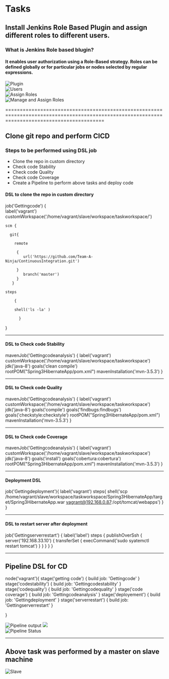 # Tasks

## Install Jenkins Role Based Plugin and assign different roles to different users.

### What is Jenkins Role based blugin?

#### It enables user authorization using a Role-Based strategy. Roles can be defined globally or for particular jobs or nodes selected by regular expressions. 

![Plugin](/media/rolebasedstrategyplugin.png)  
![Users](/media/Team_a_user.png)  
![Assign Roles](/media/userrolepermission.png)  
![Manage and Assign Roles](media/rolepermissions.png)  


==============================================================================================================================================


## Clone git repo and perform CICD

### Steps to be performed using DSL job

  - Clone the repo in custom directory
  - Check code Stability
  - Check code Quality
  - Check code Coverage
  - Create a Pipeline to perform above tasks and deploy code


#### DSL to clone the repo in custom directory

job('Gettingcode') {  
label('vagrant')  
    customWorkspace('/home/vagrant/slave/workspace/taskworkspace/')  

    scm {  
        
      git{  
        
        remote 
        
         {  
            url('https://github.com/Team-A-Ninja/ContinuousIntegration.git')  
        
         }  
            branch('master')  
         }  
       }  

    steps  
  
  		{  
          
		shell('ls -la' )  
	
          }  
}  

----------------------------------------------------------------------------------------------------------------------------------------------

#### DSL to Check code Stability


mavenJob('Gettingcodeanalysis') {
label('vagrant')
  customWorkspace('/home/vagrant/slave/workspace/taskworkspace')
    jdk('java-8')
  goals('clean compile') 
       rootPOM("Spring3HibernateApp/pom.xml")
        mavenInstallation('mvn-3.5.3')
}


----------------------------------------------------------------------------------------------------------------------------------------------

#### DSL to Check code Quality

mavenJob('Gettingcodeanalysis') {
label('vagrant')
  customWorkspace('/home/vagrant/slave/workspace/taskworkspace')
    jdk('java-8')
  goals('compile') 
    goals('findbugs:findbugs') 
  goals('checkstyle:checkstyle')
       rootPOM("Spring3HibernateApp/pom.xml")
        mavenInstallation('mvn-3.5.3')
}

----------------------------------------------------------------------------------------------------------------------------------------------

#### DSL to Check code Coverage


mavenJob('Gettingcodeanalysis') {
label('vagrant')
  customWorkspace('/home/vagrant/slave/workspace/taskworkspace')
    jdk('java-8')
  goals('install') 
  goals('cobertura:cobertura')
       rootPOM("Spring3HibernateApp/pom.xml")
        mavenInstallation('mvn-3.5.3')
}

----------------------------------------------------------------------------------------------------------------------------------------------

#### Deployment DSL

job('Gettingdeployment'){
label('vagrant')
  steps{
  shell('scp /home/vagrant/slave/workspace/taskworkspace/Spring3HibernateApp/target/Spring3HibernateApp.war vagrant@192.168.0.87:/opt/tomcat/webapps')
  }
}

----------------------------------------------------------------------------------------------------------------------------------------------

#### DSL to restart server after deployment

job('Gettingserverrestart') {
label('label')
    steps {
        publishOverSsh {
            server('192.168.33.10') {
                transferSet {
                    execCommand('sudo syatemctl restart tomcat')
                }
            }
        }
    }
}

----------------------------------------------------------------------------------------------------------------------------------------------

## Pipeline DSL for CD

node('vagrant'){
    stage('getting code') {
    build job: 'Gettingcode'
    }
    stage('codestability') {
    build job: 'Gettingcodestability'
    }
    stage('codequality') {
    build job: 'Gettingcodequality'
    }
    stage('code coverage') {
    build job: 'Gettingcodeanalysis'
    }
    stage('deployement') {
    build job: 'Gettingdeployment'
    }
    stage('serverrestart') {
    build job: 'Gettingserverrestart'
    }
    
}

![Pipeline output](/media/pipelineoutput.png)
![](/media/pipelineoutput2.png)  
![Pipeline Status](/media/pipelinestatus.png)

----------------------------------------------------------------------------------------------------------------------------------------------

## Above task was performed by a master on slave machine

![Slave](/media/jobsonslave.png)

